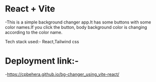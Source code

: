 # React + Vite

-This is a simple background changer app.It has some buttons with some color names.If you click the button, body background color is changing according to the color name. 

Tech stack used:- React,Tailwind css

# Deployment link:-
-https://cpbehera.github.io/bg-changer_using_vite-react/
